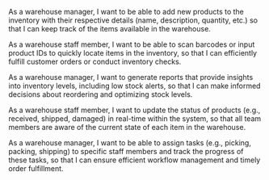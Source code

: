 
As a warehouse manager, I want to be able to add new products to the inventory with their respective details (name, description, quantity, etc.) so that I can keep track of the items available in the warehouse.

As a warehouse staff member, I want to be able to scan barcodes or input product IDs to quickly locate items in the inventory, so that I can efficiently fulfill customer orders or conduct inventory checks.

As a warehouse manager, I want to generate reports that provide insights into inventory levels, including low stock alerts, so that I can make informed decisions about reordering and optimizing stock levels.

As a warehouse staff member, I want to update the status of products (e.g., received, shipped, damaged) in real-time within the system, so that all team members are aware of the current state of each item in the warehouse.

As a warehouse manager, I want to be able to assign tasks (e.g., picking, packing, shipping) to specific staff members and track the progress of these tasks, so that I can ensure efficient workflow management and timely order fulfillment.